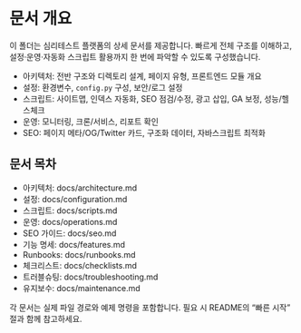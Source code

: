 # 문서 개요

이 폴더는 심리테스트 플랫폼의 상세 문서를 제공합니다. 빠르게 전체 구조를 이해하고, 설정·운영·자동화 스크립트 활용까지 한 번에 파악할 수 있도록 구성했습니다.

- 아키텍처: 전반 구조와 디렉토리 설계, 페이지 유형, 프론트엔드 모듈 개요
- 설정: 환경변수, `config.py` 구성, 보안/로그 설정
- 스크립트: 사이트맵, 인덱스 자동화, SEO 점검/수정, 광고 삽입, GA 보정, 성능/헬스체크
- 운영: 모니터링, 크론/서비스, 리포트 확인
- SEO: 페이지 메타/OG/Twitter 카드, 구조화 데이터, 자바스크립트 최적화

## 문서 목차

- 아키텍처: docs/architecture.md
- 설정: docs/configuration.md
- 스크립트: docs/scripts.md
- 운영: docs/operations.md
- SEO 가이드: docs/seo.md
- 기능 명세: docs/features.md
- Runbooks: docs/runbooks.md
- 체크리스트: docs/checklists.md
- 트러블슈팅: docs/troubleshooting.md
- 유지보수: docs/maintenance.md

각 문서는 실제 파일 경로와 예제 명령을 포함합니다. 필요 시 README의 “빠른 시작” 절과 함께 참고하세요.
